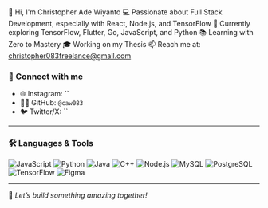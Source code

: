
👋 Hi, I'm Christopher Ade Wiyanto
💻 Passionate about Full Stack Development, especially with React, Node.js, and TensorFlow
🚀 Currently exploring TensorFlow, Flutter, Go, JavaScript, and Python
📚 Learning with Zero to Mastery
🎓 Working on my Thesis
📫 Reach me at: christopher083freelance@gmail.com




### 🔗 Connect with me
- 🌐 Instagram: ``
- 🧑‍💻 GitHub: `@caw083`
- 🐦 Twitter/X: ``

---

### 🛠️ Languages & Tools
![JavaScript](https://img.shields.io/badge/JavaScript-F7DF1E?style=flat-square&logo=javascript&logoColor=black)
![Python](https://img.shields.io/badge/Python-3776AB?style=flat-square&logo=python&logoColor=white)
![Java](https://img.shields.io/badge/Java-007396?style=flat-square&logo=java&logoColor=white)
![C++](https://img.shields.io/badge/C++-00599C?style=flat-square&logo=cplusplus&logoColor=white)
![Node.js](https://img.shields.io/badge/Node.js-339933?style=flat-square&logo=nodedotjs&logoColor=white)
![MySQL](https://img.shields.io/badge/MySQL-4479A1?style=flat-square&logo=mysql&logoColor=white)
![PostgreSQL](https://img.shields.io/badge/PostgreSQL-4169E1?style=flat-square&logo=postgresql&logoColor=white)
![TensorFlow](https://img.shields.io/badge/TensorFlow-FF6F00?style=flat-square&logo=tensorflow&logoColor=white)
![Figma](https://img.shields.io/badge/Figma-F24E1E?style=flat-square&logo=figma&logoColor=white)

---

📌 *Let’s build something amazing together!*

